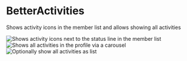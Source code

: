 # BetterActivities

Shows activity icons in the member list and allows showing all activities

![Shows activity icons next to the status line in the member list](https://cdn.nest.rip/uploads/2ebf9c64-fb58-4e6c-a916-630db88be8ca.png)
![Shows all activities in the profile via a carousel](https://cdn.nest.rip/uploads/1f33b612-3b36-4aba-961d-0e94a7b31757.png)
![Optionally show all activities as list](https://cdn.nest.rip/uploads/acd042b7-2a57-4875-b7d4-9c558bfb9a0c.png)

